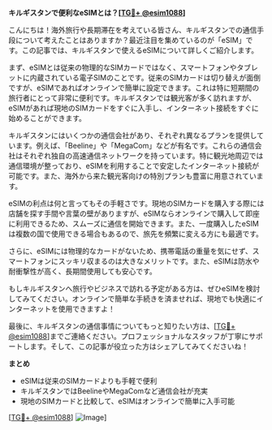 **キルギスタンで便利なeSIMとは？[[TG💪+ @esim1088](https://t.me/s/esim1088)]**

こんにちは！海外旅行や長期滞在を考えている皆さん、キルギスタンでの通信手段について考えたことはありますか？最近注目を集めているのが「eSIM」です。この記事では、キルギスタンで使えるeSIMについて詳しくご紹介します。

まず、eSIMとは従来の物理的なSIMカードではなく、スマートフォンやタブレットに内蔵されている電子SIMのことです。従来のSIMカードは切り替えが面倒ですが、eSIMであればオンラインで簡単に設定できます。これは特に短期間の旅行者にとって非常に便利です。キルギスタンでは観光客が多く訪れますが、eSIMがあれば現地のSIMカードをすぐに入手し、インターネット接続をすぐに始めることができます。

キルギスタンにはいくつかの通信会社があり、それぞれ異なるプランを提供しています。例えば、「Beeline」や「MegaCom」などが有名です。これらの通信会社はそれぞれ独自の高速通信ネットワークを持っています。特に観光地周辺では通信環境が整っており、eSIMを利用することで安定したインターネット接続が可能です。また、海外から来た観光客向けの特別プランも豊富に用意されています。

eSIMの利点は何と言ってもその手軽さです。現地のSIMカードを購入する際には店舗を探す手間や言葉の壁がありますが、eSIMならオンラインで購入して即座に利用できるため、スムーズに通信を開始できます。また、一度購入したeSIMは複数の国で使用できる場合もあるので、旅先を頻繁に変える方にも最適です。

さらに、eSIMには物理的なカードがないため、携帯電話の重量を気にせず、スマートフォンにスッキリ収まるのは大きなメリットです。また、eSIMは防水や耐衝撃性が高く、長期間使用しても安心です。

もしキルギスタンへ旅行やビジネスで訪れる予定がある方は、ぜひeSIMを検討してみてください。オンラインで簡単な手続きを済ませれば、現地でも快適にインターネットを使用できますよ！

最後に、キルギスタンの通信事情についてもっと知りたい方は、[[TG💪+ @esim1088](https://t.me/s/esim1088)]までご連絡ください。プロフェッショナルなスタッフが丁寧にサポートします。そして、この記事が役立った方はシェアしてみてくださいね！

**まとめ**
- eSIMは従来のSIMカードよりも手軽で便利
- キルギスタンではBeelineやMegaComなど通信会社が充実
- 現地のSIMカードと比較して、eSIMはオンラインで簡単に入手可能

[[TG💪+ @esim1088](https://t.me/s/esim1088)] ![Image](https://i.postimg.cc/Y0z9fWf4/image.png)]